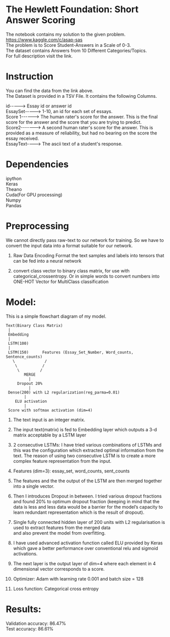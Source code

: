 # The Hewlett Foundation: Short Answer Scoring
The notebook contains my solution to the given problem.<br>
https://www.kaggle.com/c/asap-sas<br>
The problem is to Score Student-Answers in a Scale of 0-3.<br>
The dataset contains Answers from 10 Different Categories/Topics.<br>
For full description visit the link.<br>

# Instruction
You can find the data from the link above.<br>
The Dataset is provided in a TSV File. It contains the following Columns.<br>

id----->       Essay id or answer id<br>
EssaySet-----> 1-10, an id for each set of essays.<br>
Score 1------> The human rater's score for the answer. This is the final score for the answer and the score that you are                    trying to predict.<br>
Score2-------> A second human rater's score for the answer. This is provided as a measure of reliability, but had no bearing                on the score the essay received.<br>
EssayText----> The ascii text of a student's response.<br>


# Dependencies
ipython<br>
Keras<br>
Theano<br>
Cuda(For GPU processing)<br>
Numpy<br>
Pandas<br>

# Preprocessing
We cannot directly pass raw-text to our network for training. So we have to convert the input data into a format suitable for our network.<br>

1. Raw Data Encoding
   Format the text samples and labels into tensors that can be fed into a neural network

2. convert class vector to binary class matrix, for use with categorical_crossentropy.
   Or in simple words to convert numbers into ONE-HOT Vector for MultiClass classification


# Model: 
This is a simple flowchart diagram of my model.

    Text(Binary Class Matrix)
     |
     Embedding
     |
     LSTM(100)
     |
     LSTM(150)      Features (Essay_Set_Number, Word_counts, Sentence_counts)
       \             /
        \           /
         \         /
            MERGE
              |
         Dropout 20%
              |
     Dense(200) with L2 regularization(reg_parma=0.01)
            |
        ELU activation
            |
     Score with softmax activation (dim=4)
     

1. The text input is an integer matrix. 
2. The input text(matrix) is fed to Embedding layer which outputs a 3-d matrix acceptable by a LSTM layer
3. 2 consecutive LSTMs: I have tried various combinations of LSTMs and this was the configuration which extracted optimal        information from the text.
   The reason of using two consecutive LSTM is to create a more complex feature representation from the input.

4. Features (dim=3): essay_set, word_counts, sent_counts
5. The features and the the output of the LSTM are then merged together into a single vector.
6. Then I introduces Dropout in between. I tried various dropout fractions and found 20% to optimum dropout fraction (keeping
   in mind that the data is less and less data would be a barrier for the model’s capacity to learn redundant representation    which is the result of dropout).

7. Single fully connected hidden layer of 200 units with L2 regularisation is used to extract features from the merged data   
   and also prevent the model from overfitting.
8. I have used advanced activation function called ELU provided by Keras which gave a better performance over conventional 
   relu and sigmoid activations.
9. The next layer is the output layer of dim=4 where each element in 4 dimensional vector corresponds to a score.
10. Optimizer: Adam with learning rate 0.001 and batch size = 128
11. Loss function: Categorical cross entropy

# Results:
Validation accuracy: 86.47%<br>
Test accuracy: 86.61%

